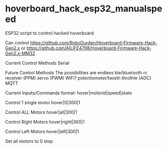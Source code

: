 # hoverboard_hack_esp32_manualspeed
ESP32 script to control hacked hoverboard

Can control
https://github.com/RoboDurden/Hoverboard-Firmware-Hack-Gen2.x
or
https://github.com/AILIFE4798/Hoverboard-Firmware-Hack-Gen2.x-MM32

Current Control Methods
  Serial

Future Control Methods
The possibilities are endless
  ble/bluetooth
  rc receiver (PPM)
  servo (PWM)
  WiFi?
  potentiometer/twisth throthle (ADC)
  MQTT

Current Inputs/Commands
  format: hover|motorid|speed|state

Control 1 single motor
  hover|0|300|1

Control ALL Motors
  hover|all|300|1

Control Right Motors
  hover|right|300|1

Control Left Motors
  hover|left|300|1

Set all motors to 0
  stop
